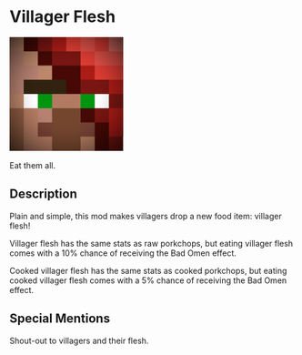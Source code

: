 # Villager Flesh

<img src="./src/main/resources/logo.png" alt="bleeding villager head" width="200px"/>

Eat them all.

## Description

Plain and simple, this mod makes villagers drop a new food item: villager flesh!

Villager flesh has the same stats as raw porkchops, but eating villager flesh comes with a 10% chance of receiving the Bad Omen effect.

Cooked villager flesh has the same stats as cooked porkchops, but eating cooked villager flesh comes with a 5% chance of receiving the Bad Omen effect.

## Special Mentions

Shout-out to villagers and their flesh.